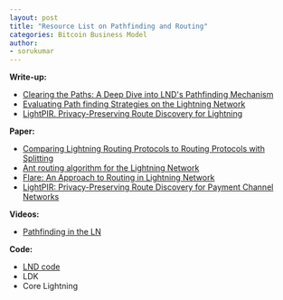 ```yaml
---
layout: post
title: "Resource List on Pathfinding and Routing"
categories: Bitcoin Business Model
author:
- sorukumar
---
```



**Write-up:**

 -  [Clearing the Paths: A Deep Dive into LND's Pathfinding Mechanism](https://lightning.engineering/posts/2024-04-11-pathfinding-1/) 
 -  [Evaluating Path finding Strategies on the Lightning Network](https://medium.com/@renepickhardt/evaluating-path-finding-strategies-on-the-lightning-network-238fe2fdf3d6) 
 - [LightPIR. Privacy-Preserving Route Discovery for Lightning](https://s-tikhomirov.github.io/lightpir/)


**Paper:**

 - [Comparing Lightning Routing Protocols to Routing Protocols with Splitting](https://repository.tudelft.nl/islandora/object/uuid:0bf2a223-d3b4-401c-967c-c11c300df5df/datastream/)
 - [Ant routing algorithm for the Lightning Network](https://arxiv.org/pdf/1807.00151)
 - [Flare: An Approach to Routing in Lightning Network](https://bitfury.com/content/downloads/whitepaper_flare_an_approach_to_routing_in_lightning_network_7_7_2016.pdf)
 - [LightPIR: Privacy-Preserving Route Discovery for Payment Channel Networks](https://arxiv.org/pdf/2104.04293)



**Videos:**

 - [Pathfinding in the LN](https://www.youtube.com/watch?v=NT_dMqB1xuA)

**Code:**

 - [LND code](https://github.com/lightningnetwork/lnd/blob/758ae6fbecfca6809bf6d51427717245c3c777db/routing/pathfind.go#L1047-L1079)
 - LDK
 - Core Lightning

<!--stackedit_data:
eyJoaXN0b3J5IjpbLTE4OTcyNDc3NjUsLTY3NzE0OTc3OSwxOT
IzNDAwMTA5LDYwODQxMTM5MCw3MzA5OTgxMTZdfQ==
-->